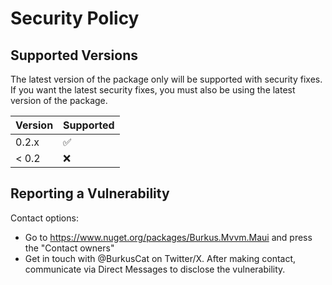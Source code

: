 # Security Policy

## Supported Versions

The latest version of the package only will be supported with security fixes. If you want the latest security fixes, you must also be using the latest version of the package.

| Version | Supported          |
| ------- | ------------------ |
| 0.2.x   | :white_check_mark: |
| < 0.2   | :x: |

## Reporting a Vulnerability
Contact options:
- Go to https://www.nuget.org/packages/Burkus.Mvvm.Maui and press the "Contact owners"
- Get in touch with @BurkusCat on Twitter/X. After making contact, communicate via Direct Messages to disclose the vulnerability.